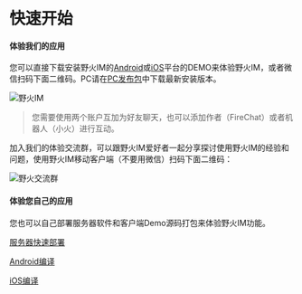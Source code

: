 # 快速开始
#### 体验我们的应用
您可以直接下载安装野火IM的[Android](https://github.com/wildfirechat/android-chat/releases)或[iOS](itms-apps://itunes.apple.com/cn/app/1450256455?mt=8)平台的DEMO来体验野火IM，或者微信扫码下面二维码。PC请在[PC发布包](https://github.com/wildfirechat/pc-chat/releases)中下载最新安装版本。

![野火IM](http://static.wildfirechat.cn/download_qrcode.png)

> 您需要使用两个账户互加为好友聊天，也可以添加作者（FireChat）或者机器人（小火）进行互动。

加入我们的体验交流群，可以跟野火IM爱好者一起分享探讨使用野火IM的经验和问题，使用野火IM移动客户端（不要用微信）扫码下面二维码：

![野火交流群](http://static.wildfirechat.cn/wildfirechat_official_group.jpeg)

#### 体验您自己的应用
您也可以自己部署服务器软件和客户端Demo源码打包来体验野火IM功能。

[服务器快速部署](server.md)

[Android编译](android.md)

[iOS编译](iOS.md)
